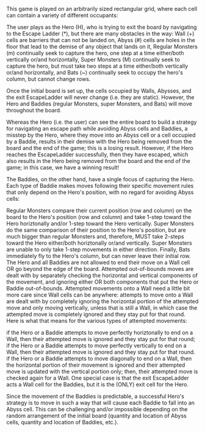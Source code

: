 This game is played on an arbitrarily sized rectangular grid, where each cell can contain a variety of different occupants:

The user plays as the Hero (H), who is trying to exit the board by navigating to the Escape Ladder (*), but there are many obstacles in the way: 
Wall (+) cells are barriers that can not be landed on, 
Abyss (#) cells are holes in the floor that lead to the demise of any object that lands on it, 
Regular Monsters (m) continually seek to capture the hero, one step at a time either/both vertically or/and horizontally,
Super Monsters (M) continually seek to capture the hero, but must take two steps at a time either/both vertically or/and horizontally, and
Bats (~) continually seek to occupy the hero's column, but cannot change rows.

Once the initial board is set up, the cells occupied by Walls, Abysses, and the exit EscapeLadder will never change (i.e. they are static). However, the Hero and Baddies (regular Monsters, super Monsters, and Bats) will move throughout the board. 

Whereas the Hero (i.e. the user) can see the entire board to build a strategy for navigating an escape path while avoiding Abyss cells and Baddies, a misstep by the Hero, where they move into an Abyss cell or a cell occupied by a Baddie, results in their demise with the Hero being removed from the board and the end of the game; this is a losing result. However, if the Hero reaches the EscapeLadder successfully, then they have escaped, which also results in the Hero being removed from the board and the end of the game; in this case, we have a winning result! 

The Baddies, on the other hand, have a single focus of capturing the Hero. Each type of Baddie makes moves following their specific movement rules that only depend on the Hero's position, with no regard for avoiding Abyss cells:

Regular Monsters compare their current position (row and column) on the board to the Hero's position (row and column) and take 1-step toward the Hero horiztonally and/or 1-step toward the Hero vertically. 
Super Monsters do the same comparison of their position to the Hero's position, but are much bigger than regular Monsters and, therefore, MUST take 2-steps toward the Hero either/both horiztonally or/and vertically. Super Monsters are unable to only take 1-step movements in either direction. 
Finally, Bats immediately fly to the Hero's column, but can never leave their initial row. 
The Hero and all Baddies are not allowed to end their move on a Wall cell OR go beyond the edge of the board. Attempted out-of-bounds moves are dealt with by separately checking the horizontal and vertical components of the movement, and ignoring either OR both components that put the Hero or Baddie out-of-bounds. Attempted movements onto a Wall need a little bit more care since Wall cells can be anywhere: attempts to move onto a Wall are dealt with by completely ignoring the horizontal portion of the attempted move and only moving vertically, unless that is still a Wall, in which case the attempted move is completely ignored and they stay put for that round. Here is what that means for the various types of attempted movements:

if the Hero or a Baddie attempts to move perfectly horiztonally to end on a Wall, then their attempted move is ignored and they stay put for that round;
if the Hero or a Baddie attempts to move perfectly vertically to end on a Wall, then their attempted move is ignored and they stay put for that round.
if the Hero or a Baddie attempts to move diagonally to end on a Wall, then the horizontal portion of their movement is ignored and their attempted move is updated with the vertical portion only; then, their attempted move is checked again for a Wall.
One special case is that the exit EscapeLadder acts a Wall cell for the Baddies, but it is the (ONLY) exit cell for the Hero.

Since the movement of the Baddies is predictable, a successful Hero's strategy is to move in such a way that will cause each Baddie to fall into an Abyss cell. This can be challenging and/or impossible depending on the random arrangement of the initial board (quantity and location of Abyss cells, quantity and location of Baddies, etc.).
